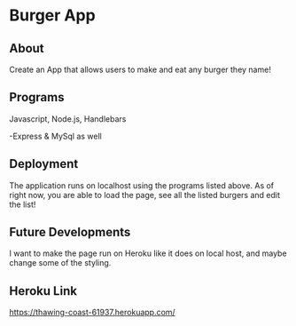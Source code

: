 # Burger App

## About

Create an App that allows users to make and eat any burger they name!

## Programs

Javascript, Node.js, Handlebars

-Express & MySql as well

## Deployment
The application runs on localhost using the programs listed above. As of right now, you are able to load the page, see all the listed burgers and edit the list! 

## Future Developments
I want to make the page run on Heroku like it does on local host, and maybe change some of the styling. 
 

## Heroku Link
https://thawing-coast-61937.herokuapp.com/
